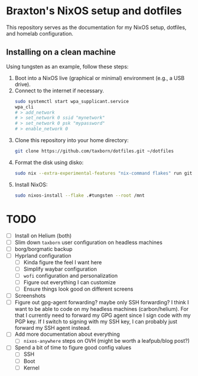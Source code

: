 # Braxton's NixOS setup and dotfiles
This repository serves as the documentation for my NixOS setup, dotfiles, and homelab configuration.

## Installing on a clean machine
Using tungsten as an example, follow these steps:

1. Boot into a NixOS live (graphical or minimal) environment (e.g., a USB drive).
2. Connect to the internet if necessary.
    ```bash
    sudo systemctl start wpa_supplicant.service
    wpa_cli
    # > add_network
    # > set_network 0 ssid "mynetwork"
    # > set_network 0 psk "mypassword"
    # > enable_network 0
    ```
3. Clone this repository into your home directory:
   ```bash
   git clone https://github.com/taxborn/dotfiles.git ~/dotfiles
   ```
4. Format the disk using disko:
   ```bash
   sudo nix --extra-experimental-features "nix-command flakes" run github:nix-community/disko -- --mode disko dotfiles/hosts/tungsten/disks.nix
   ```
5. Install NixOS:
   ```bash
   sudo nixos-install --flake .#tungsten --root /mnt
   ```

# TODO
- [ ] Install on Helium (both)
- [ ] Slim down `taxborn` user configuration on headless machines
- [ ] borg/borgmatic backup
- [ ] Hyprland configuration
  - [ ] Kinda figure the feel I want here
  - [ ] Simplify waybar configuration
  - [ ] `wofi` configuration and personalization
  - [ ] Figure out everything I can customize
  - [ ] Ensure things look good on different screens
- [ ] Screenshots
- [ ] Figure out gpg-agent forwarding? maybe only SSH forwarding?
  I think I want to be able to code on my headless machines (carbon/helium). For that I currently need to
  forward my GPG agent since I sign code with my PGP key. If I switch to signing with my SSH key, I can probably
  just forward my SSH agent instead.
- [ ] Add more documentation about everything
  - [ ] `nixos-anywhere` steps on OVH (might be worth a leafpub/blog post?)
- [ ] Spend a bit of time to figure good config values
    - [ ] SSH
    - [ ] Boot
    - [ ] Kernel
